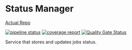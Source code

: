 # Status Manager

[Actual Repo](https://git.windmaker.net/musicmanager/status-manager)

 [![pipeline status](https://git.windmaker.net/musicmanager/status-manager/badges/master/pipeline.svg)](https://git.windmaker.net/musicmanager/status-manager/-/commits/master) [![coverage report](https://git.windmaker.net/musicmanager/status-manager/badges/master/coverage.svg)](https://git.windmaker.net/musicmanager/status-manager/-/commits/master) [![Quality Gate Status](https://sonarqube.windmaker.net/api/project_badges/measure?project=music-manager-status-manager&metric=alert_status)](https://sonarqube.windmaker.net/dashboard?id=music-manager-status-manager)

Service that stores and updates jobs status.
